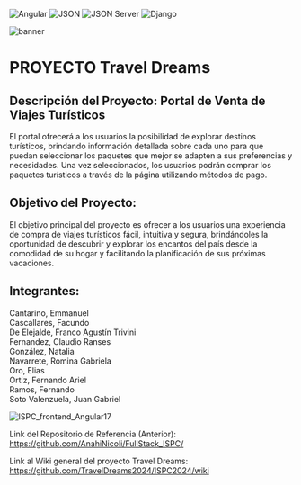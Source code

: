 ![Angular](https://img.shields.io/badge/Angular-17.x-red)
![JSON](https://img.shields.io/badge/JSON-Any-brightgreen)
![JSON Server](https://img.shields.io/badge/JSON%20Server-0.x-yellow)
![Django](https://img.shields.io/badge/Django-4.x-blue)

![banner](https://github.com/rominarg/angular17_ispc/assets/45200064/4db5f80d-d05b-4bb3-95b9-b1b8333c5dff)

# PROYECTO Travel Dreams

## Descripción del Proyecto: Portal de Venta de Viajes Turísticos

El portal ofrecerá a los usuarios la posibilidad de explorar destinos turísticos, brindando información detallada sobre cada uno para que puedan seleccionar los paquetes que mejor se adapten a sus preferencias y necesidades. Una vez seleccionados, los usuarios podrán comprar los paquetes turísticos a través de la página utilizando métodos de pago.

## Objetivo del Proyecto:

El objetivo principal del proyecto es ofrecer a los usuarios una experiencia de compra de viajes turísticos fácil, intuitiva y segura, brindándoles la oportunidad de descubrir y explorar los encantos del país desde la comodidad de su hogar y facilitando la planificación de sus próximas vacaciones.

## Integrantes:

Cantarino, Emmanuel  
Cascallares, Facundo  
De Elejalde, Franco Agustín Trivini  
Fernandez, Claudio Ranses  
González, Natalia  
Navarrete, Romina Gabriela  
Oro, Elias  
Ortiz, Fernando Ariel  
Ramos, Fernando  
Soto Valenzuela, Juan Gabriel  

![ISPC_frontend_Angular17](https://github.com/TravelDreams2024/ISPC2024/assets/45200064/495a9b5e-54c2-4b95-8310-c5c6aac4d503)


Link del Repositorio de Referencia (Anterior):
https://github.com/AnahiNicoli/FullStack_ISPC/

Link al Wiki general del proyecto Travel Dreams:
https://github.com/TravelDreams2024/ISPC2024/wiki

